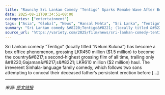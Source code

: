 ```yaml
---
title: "Raunchy Sri Lankan Comedy ‘Tentigo’ Sparks Remake Wave After Box Office Success (EXCLUSIVE)"
date: 2025-08-11T09:34:51+08:00
categories: ["entertainment"]
tags: ["Asia", "Global", "News", "Hansal Mehta", "Sri Lanka", "Tentigo"]
summary: "Sri Lankan comedy &#8220;Tentigo&#8221; (locally titled &#8220;Nelum Kuluna&#8221;) has become a box office phenomenon, grossing LKR450 million ($1.5 million) to become the country&#8217;s second-high"
source_url: "https://variety.com/2025/film/news/sri-lankan-comedy-tentigo-remakes-box-office-success-1236486395/"
---
```


Sri Lankan comedy &#8220;Tentigo&#8221; (locally titled &#8220;Nelum Kuluna&#8221;) has become a box office phenomenon, grossing LKR450 million ($1.5 million) to become the country&#8217;s second-highest grossing film of all time, trailing only &#8220;Gajaman&#8217;s&#8221; LKR610 million ($2 million) haul. The irreverent Sinhala-language family comedy, which follows two sons attempting to conceal their deceased father&#8217;s persistent erection before [&#8230;]

---

*来源: [原文链接](https://variety.com/2025/film/news/sri-lankan-comedy-tentigo-remakes-box-office-success-1236486395/)*
